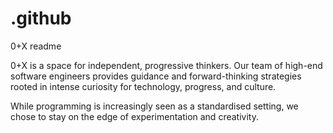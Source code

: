 # .github
0+X readme

0+X is a space for independent, progressive thinkers. Our team of high-end software engineers provides guidance and forward-thinking strategies rooted in intense curiosity for technology, progress, and culture.

While programming is increasingly seen as a standardised setting, we chose to stay on the edge of experimentation and creativity.
